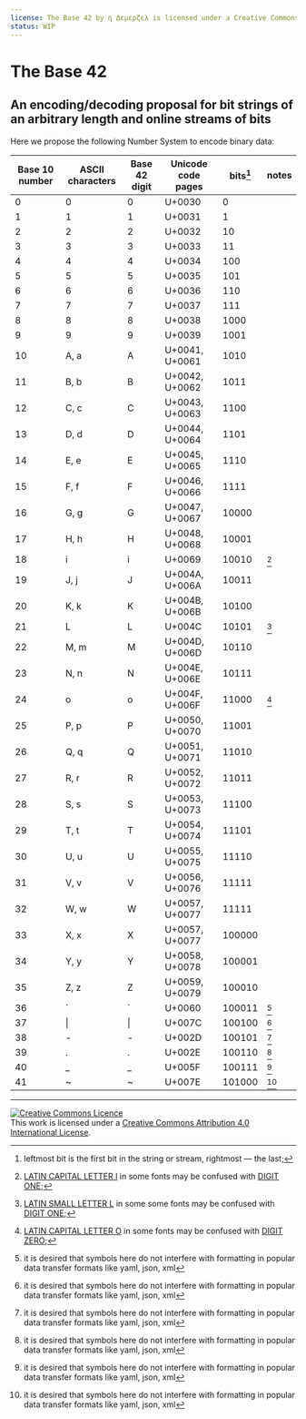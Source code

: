 ```yaml
---
license: The Base 42 by η Δεμερζελ is licensed under a Creative Commons Attribution 4.0 International License. You should have received a copy of the license along with this work. If not, see http://creativecommons.org/licenses/by/4.0/.
status: WIP
---
```

# The Base 42
## An encoding/decoding proposal for bit strings of an arbitrary length and online streams of bits

Here we propose the following Number System to encode binary data:

|Base 10 number  |ASCII characters |Base 42 digit  |Unicode code pages |       bits[^bits]|notes  |
|----------------|-----------------|---------------|-------------------|------------------|-------|
|0               |0                |0              |U+0030             |                 0|       |
|1               |1                |1              |U+0031             |                 1|       |
|2               |2                |2              |U+0032             |                10|       |
|3               |3                |3              |U+0033             |                11|       |
|4               |4                |4              |U+0034             |               100|       |
|5               |5                |5              |U+0035             |               101|       |
|6               |6                |6              |U+0036             |               110|       |
|7               |7                |7              |U+0037             |               111|       |
|8               |8                |8              |U+0038             |              1000|       |
|9               |9                |9              |U+0039             |              1001|       |
|10              |A, a             |A              |U+0041, U+0061     |              1010|       |
|11              |B, b             |B              |U+0042, U+0062     |              1011|       |
|12              |C, c             |C              |U+0043, U+0063     |              1100|       |
|13              |D, d             |D              |U+0044, U+0064     |              1101|       |
|14              |E, e             |E              |U+0045, U+0065     |              1110|       |
|15              |F, f             |F              |U+0046, U+0066     |              1111|       |
|16              |G, g             |G              |U+0047, U+0067     |             10000|       |
|17              |H, h             |H              |U+0048, U+0068     |             10001|       |
|18              |   i             |i              |        U+0069     |             10010| [^1]  |
|19              |J, j             |J              |U+004A, U+006A     |             10011|       |
|20              |K, k             |K              |U+004B, U+006B     |             10100|       |
|21              |L                |L              |U+004C             |             10101| [^2]  |
|22              |M, m             |M              |U+004D, U+006D     |             10110|       |
|23              |N, n             |N              |U+004E, U+006E     |             10111|       |
|24              |   o             |o              |U+004F, U+006F     |             11000| [^3]  |
|25              |P, p             |P              |U+0050, U+0070     |             11001|       |
|26              |Q, q             |Q              |U+0051, U+0071     |             11010|       |
|27              |R, r             |R              |U+0052, U+0072     |             11011|       |
|28              |S, s             |S              |U+0053, U+0073     |             11100|       |
|29              |T, t             |T              |U+0054, U+0074     |             11101|       |
|30              |U, u             |U              |U+0055, U+0075     |             11110|       |
|31              |V, v             |V              |U+0056, U+0076     |             11111|       |
|32              |W, w             |W              |U+0057, U+0077     |             11111|       |
|33              |X, x             |X              |U+0057, U+0077     |            100000|       |
|34              |Y, y             |Y              |U+0058, U+0078     |            100001|       |
|35              |Z, z             |Z              |U+0059, U+0079     |            100010|       |
|36              |&#x0060;         |&#x0060;       |U+0060             |            100011| [^TBD]|
|37              |&#x007C;         |&#x007C;       |U+007C             |            100100| [^TBD]|
|38              |-                |-              |U+002D             |            100101| [^TBD]|
|39              |.                |.              |U+002E             |            100110| [^TBD]|
|40              |_                |_              |U+005F             |            100111| [^TBD]|
|41              |~                |~              |U+007E             |            101000| [^TBD]|

---
<a rel="license" href="http://creativecommons.org/licenses/by/4.0/"><img alt="Creative Commons Licence" style="border-width:0" src="https://i.creativecommons.org/l/by/4.0/88x31.png" /></a><br />This work is licensed under a <a rel="license" href="http://creativecommons.org/licenses/by/4.0/">Creative Commons Attribution 4.0 International License</a>.

[^1]: [LATIN CAPITAL LETTER I][U+0049] in some fonts may be confused with [DIGIT ONE][U+0031];
[^2]: [LATIN SMALL LETTER L][U+006C] in some some fonts may be confused with [DIGIT ONE][U+0031];
[^3]: [LATIN CAPITAL LETTER O][U+004F] in some fonts may be confused with [DIGIT ZERO][U+0030];
[^bits]: leftmost bit is the first bit in the string or stream, rightmost — the last;
[^TBD]: it is desired that symbols here do not interfere with formatting in popular data transfer formats like yaml, json, xml

[Unicode Basic Latin ASCII]: https://unicode.org/charts/PDF/U0000.pdf
[U+0030]: https://symbl.cc/en/0030/
[U+0031]: https://symbl.cc/en/0031/
[U+0049]: https://symbl.cc/en/0049/
[U+006C]: https://symbl.cc/en/006C/
[U+004F]: https://symbl.cc/en/004F/
